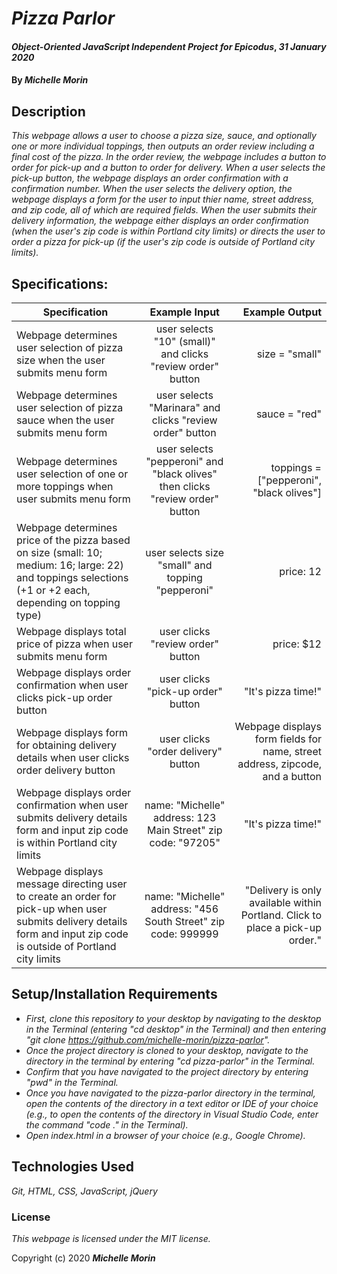 # _Pizza Parlor_

#### _Object-Oriented JavaScript Independent Project for Epicodus_, _31 January 2020_

#### By _**Michelle Morin**_

## Description

_This webpage allows a user to choose a pizza size, sauce, and optionally one or more individual toppings, then outputs an order review including a final cost of the pizza. In the order review, the webpage includes a button to order for pick-up and a button to order for delivery. When a user selects the pick-up button, the webpage displays an order confirmation with a confirmation number. When the user selects the delivery option, the webpage displays a form for the user to input thier name, street address, and zip code, all of which are required fields. When the user submits their delivery information, the webpage either displays an order confirmation (when the user's zip code is within Portland city limits) or directs the user to order a pizza for pick-up (if the user's zip code is outside of Portland city limits)._

## Specifications:

| Specification | Example Input | Example Output |
| ------------- |:-------------:| --------------:|
| Webpage determines user selection of pizza size when the user submits menu form | user selects "10" (small)" and clicks "review order" button | size = "small" |
| Webpage determines user selection of pizza sauce when the user submits menu form | user selects "Marinara" and clicks "review order" button | sauce = "red" |
| Webpage determines user selection of one or more toppings when user submits menu form | user selects "pepperoni" and "black olives" then clicks "review order" button | toppings = ["pepperoni", "black olives"] |
| Webpage determines price of the pizza based on size (small: 10; medium: 16; large: 22) and toppings selections (+1 or +2 each, depending on topping type) | user selects size "small" and topping "pepperoni" | price: 12 |
| Webpage displays total price of pizza when user submits menu form | user clicks "review order" button | price: $12 |
| Webpage displays order confirmation when user clicks pick-up order button | user clicks "pick-up order" button | "It's pizza time!" |
| Webpage displays form for obtaining delivery details when user clicks order delivery button | user clicks "order delivery" button | Webpage displays form fields for name, street address, zipcode, and a button |
| Webpage displays order confirmation when user submits delivery details form and input zip code is within Portland city limits | name: "Michelle" address: 123 Main Street" zip code: "97205" | "It's pizza time!" |
| Webpage displays message directing user to create an order for pick-up when user submits delivery details form and input zip code is outside of Portland city limits | name: "Michelle" address: "456 South Street" zip code: 999999 | "Delivery is only available within Portland. Click to place a pick-up order." |


## Setup/Installation Requirements

* _First, clone this repository to your desktop by navigating to the desktop in the Terminal (entering "cd desktop" in the Terminal) and then entering "git clone https://github.com/michelle-morin/pizza-parlor"._
* _Once the project directory is cloned to your desktop, navigate to the directory in the terminal by entering "cd pizza-parlor" in the Terminal._
* _Confirm that you have navigated to the project directory by entering "pwd" in the Terminal._
* _Once you have navigated to the pizza-parlor directory in the terminal, open the contents of the directory in a text editor or IDE of your choice (e.g., to open the contents of the directory in Visual Studio Code, enter the command "code ." in the Terminal)._
* _Open index.html in a browser of your choice (e.g., Google Chrome)._

## Technologies Used

_Git, HTML, CSS, JavaScript, jQuery_

### License

*This webpage is licensed under the MIT license.*

Copyright (c) 2020 **_Michelle Morin_**
